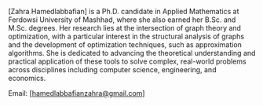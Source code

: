 [Zahra Hamedlabbafian] is a Ph.D. candidate in Applied Mathematics at Ferdowsi University of Mashhad, where she also earned her B.Sc. and M.Sc. degrees.
Her research lies at the intersection of graph theory and optimization, with a particular interest in the structural analysis of graphs and the development of optimization techniques, such as approximation algorithms. She is dedicated to advancing the theoretical understanding and practical application of these tools to solve complex, real-world problems across disciplines including computer science, engineering, and economics.


Email: [hamedlabbafianzahra@gmail.com]
